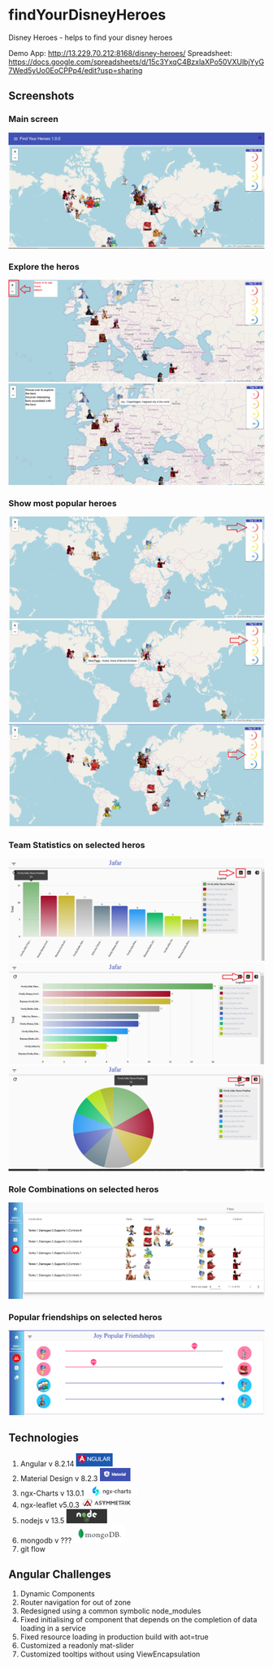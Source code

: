 # findYourDisneyHeroes
Disney Heroes - helps to find your disney heroes 

Demo App: http://13.229.70.212:8168/disney-heroes/
Spreadsheet: https://docs.google.com/spreadsheets/d/15c3YxqC4BzxlaXPo50VXUlbjYyG7Wed5yUo0EoCPPp4/edit?usp=sharing

## Screenshots
### Main screen
![Welcome screen](images/main.png)

### Explore the heros
![Zoom](images/main.zoomin.png)
![Tooltips](images/main-tooltips.png)

### Show most popular heroes 
![Top5](images/main-top5.png)
![Top10](images/main-top10.png)
![Top20](images/main-top20.png)

### Team Statistics on selected heros
![Bar chart](images/jafar-bar.png)
![Horizontal chart](images/jafar-horizontal.png)
![Pie chart](images/jafar-pie.png)

### Role Combinations on selected heros
![Roles](images/roles-joy.png)

### Popular friendships on selected heros
![Friendships](images/friendship-joy.png)

## Technologies
1. Angular v 8.2.14 ![angular](images/angular.png)
2. Material Design v 8.2.3 ![angular-material](images/material.png)
3. ngx-Charts v 13.0.1 ![ngx-charts](images/ngx-chart.png)
4. ngx-leaflet v5.0.3 ![ngx-leaflet](images/ngx-leaflet.png)
5. nodejs v 13.5 ![nodejs](images/nodejs.png)
6. mongodb v ??? ![mongodb](images/mongodb.png)
7. git flow

## Angular Challenges
1. Dynamic Components
2. Router navigation for out of zone
3. Redesigned using a common symbolic node_modules
4. Fixed initialising of component that depends on the completion of data loading in a service
5. Fixed resource loading in production build with aot=true 
6. Customized a readonly mat-slider
7. Customized tooltips without using ViewEncapsulation

